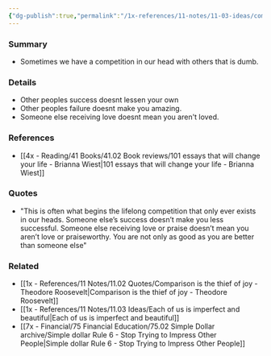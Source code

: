 ```yaml
---
{"dg-publish":true,"permalink":"/1x-references/11-notes/11-03-ideas/competing-with-others-only-exists-in-our-head/","title":"Untitled"}
---
```



### Summary
- Sometimes we have a competition in our head with others that is dumb.

### Details
- Other peoples success doesnt lessen your own
- Other peoples failure doesnt make you amazing.
- Someone else receiving love doesnt mean you aren't loved.

### References
- [[4x - Reading/41 Books/41.02 Book reviews/101 essays that will change your life - Brianna Wiest\|101 essays that will change your life - Brianna Wiest]]

### Quotes
- "This is often what begins the lifelong competition that only ever exists in our heads. Someone else’s success doesn’t make you less successful. Someone else receiving love or praise doesn’t mean you aren’t love or praiseworthy. You are not only as good as you are better than someone else"

### Related
- [[1x - References/11 Notes/11.02 Quotes/Comparison is the thief of joy - Theodore Roosevelt\|Comparison is the thief of joy - Theodore Roosevelt]]
- [[1x - References/11 Notes/11.03 Ideas/Each of us is imperfect and beautiful\|Each of us is imperfect and beautiful]]
- [[7x - Financial/75 Financial Education/75.02 Simple Dollar archive/Simple dollar Rule 6 - Stop Trying to Impress Other People\|Simple dollar Rule 6 - Stop Trying to Impress Other People]]